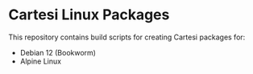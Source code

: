 # Cartesi Linux Packages

This repository contains build scripts for creating Cartesi packages for:

- Debian 12 (Bookworm)
- Alpine Linux
